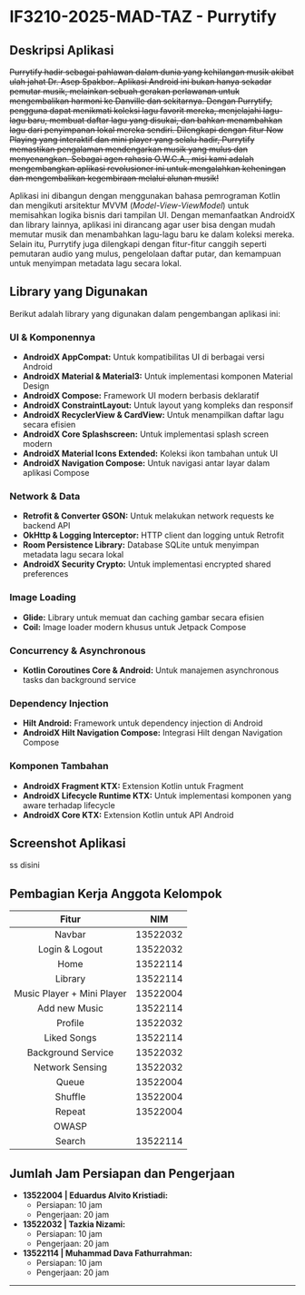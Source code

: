 # IF3210-2025-MAD-TAZ - Purrytify

## Deskripsi Aplikasi

~~Purrytify hadir sebagai pahlawan dalam dunia yang kehilangan musik akibat ulah jahat Dr. Asep Spakbor. Aplikasi Android ini bukan hanya sekadar pemutar musik, melainkan sebuah gerakan perlawanan untuk mengembalikan harmoni ke Danville dan sekitarnya. Dengan Purrytify, pengguna dapat menikmati koleksi lagu favorit mereka, menjelajahi lagu-lagu baru, membuat daftar lagu yang disukai, dan bahkan menambahkan lagu dari penyimpanan lokal mereka sendiri. Dilengkapi dengan fitur Now Playing yang interaktif dan mini player yang selalu hadir, Purrytify memastikan pengalaman mendengarkan musik yang mulus dan menyenangkan. Sebagai agen rahasia O.W.C.A., misi kami adalah mengembangkan aplikasi revolusioner ini untuk mengalahkan keheningan dan mengembalikan kegembiraan melalui alunan musik!~~

Aplikasi ini dibangun dengan menggunakan bahasa pemrograman Kotlin dan mengikuti arsitektur MVVM (*Model-View-ViewModel*) untuk memisahkan logika bisnis dari tampilan UI. Dengan memanfaatkan AndroidX dan library lainnya, aplikasi ini dirancang agar user bisa dengan mudah memutar musik dan menambahkan lagu-lagu baru ke dalam koleksi mereka. Selain itu, Purrytify juga dilengkapi dengan fitur-fitur canggih seperti pemutaran audio yang mulus, pengelolaan daftar putar, dan kemampuan untuk menyimpan metadata lagu secara lokal.

## Library yang Digunakan

Berikut adalah library yang digunakan dalam pengembangan aplikasi ini:

### UI & Komponennya

* **AndroidX AppCompat:** Untuk kompatibilitas UI di berbagai versi Android
* **AndroidX Material & Material3:** Untuk implementasi komponen Material Design
* **AndroidX Compose:** Framework UI modern berbasis deklaratif
* **AndroidX ConstraintLayout:** Untuk layout yang kompleks dan responsif
* **AndroidX RecyclerView & CardView:** Untuk menampilkan daftar lagu secara efisien
* **AndroidX Core Splashscreen:** Untuk implementasi splash screen modern
* **AndroidX Material Icons Extended:** Koleksi ikon tambahan untuk UI
* **AndroidX Navigation Compose:** Untuk navigasi antar layar dalam aplikasi Compose

### Network & Data

* **Retrofit & Converter GSON:** Untuk melakukan network requests ke backend API
* **OkHttp & Logging Interceptor:** HTTP client dan logging untuk Retrofit
* **Room Persistence Library:** Database SQLite untuk menyimpan metadata lagu secara lokal
* **AndroidX Security Crypto:** Untuk implementasi encrypted shared preferences

### Image Loading

* **Glide:** Library untuk memuat dan caching gambar secara efisien
* **Coil:** Image loader modern khusus untuk Jetpack Compose

### Concurrency & Asynchronous

* **Kotlin Coroutines Core & Android:** Untuk manajemen asynchronous tasks dan background service

### Dependency Injection

* **Hilt Android:** Framework untuk dependency injection di Android
* **AndroidX Hilt Navigation Compose:** Integrasi Hilt dengan Navigation Compose

### Komponen Tambahan

* **AndroidX Fragment KTX:** Extension Kotlin untuk Fragment
* **AndroidX Lifecycle Runtime KTX:** Untuk implementasi komponen yang aware terhadap lifecycle
* **AndroidX Core KTX:** Extension Kotlin untuk API Android

## Screenshot Aplikasi

ss disini

## Pembagian Kerja Anggota Kelompok

|            Fitur           |    NIM   |
|:--------------------------:|:--------:|
|           Navbar           | 13522032 |
|       Login & Logout       | 13522032 |
|            Home            | 13522114 |
|           Library          | 13522114 |
| Music Player + Mini Player | 13522004 |
|        Add new Music       | 13522114 |
|           Profile          | 13522032 |
|         Liked Songs        | 13522114 |
|     Background Service     | 13522032 |
|       Network Sensing      | 13522032 |
|            Queue           | 13522004 |
|           Shuffle          | 13522004 |
|           Repeat           | 13522004 |
|            OWASP           |          |
|           Search           | 13522114 |

## Jumlah Jam Persiapan dan Pengerjaan

* **13522004 | Eduardus Alvito Kristiadi:**
  * Persiapan: 10 jam
  * Pengerjaan: 20 jam
* **13522032 | Tazkia Nizami:**
  * Persiapan: 10 jam
  * Pengerjaan: 20 jam
* **13522114 | Muhammad Dava Fathurrahman:**
  * Persiapan: 10 jam
  * Pengerjaan: 20 jam

---

